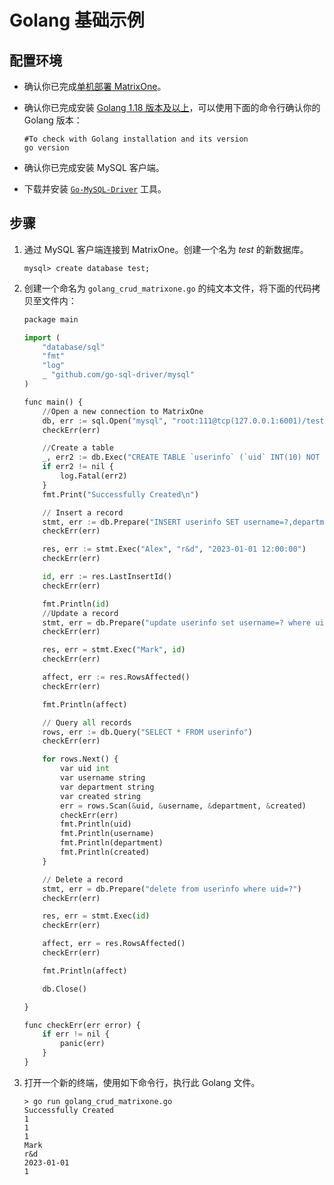 # Golang 基础示例

## 配置环境

- 确认你已完成[单机部署 MatrixOne](../Get-Started/install-standalone-matrixone.md)。
- 确认你已完成安装 [Golang 1.18 版本及以上](https://go.dev/dl/)，可以使用下面的命令行确认你的 Golang 版本：

    ```
    #To check with Golang installation and its version
    go version
    ```

- 确认你已完成安装 MySQL 客户端。
- 下载并安装 [`Go-MySQL-Driver`](https://github.com/go-sql-driver/mysql) 工具。

## 步骤

1. 通过 MySQL 客户端连接到 MatrixOne。创建一个名为 *test* 的新数据库。

    ```
    mysql> create database test;
    ```

2. 创建一个命名为 `golang_crud_matrixone.go` 的纯文本文件，将下面的代码拷贝至文件内：

    ```python
    package main

    import (
        "database/sql"
        "fmt"
        "log"
        _ "github.com/go-sql-driver/mysql"
    )

    func main() {
      	//Open a new connection to MatrixOne
        db, err := sql.Open("mysql", "root:111@tcp(127.0.0.1:6001)/test")
        checkErr(err)

        //Create a table
        _, err2 := db.Exec("CREATE TABLE `userinfo` (`uid` INT(10) NOT NULL AUTO_INCREMENT,`username` VARCHAR(64) NULL DEFAULT NULL,`department` VARCHAR(64) NULL DEFAULT NULL,`created` DATETIME NULL DEFAULT NULL, PRIMARY KEY (`uid`));")
        if err2 != nil {
            log.Fatal(err2)
        }
        fmt.Print("Successfully Created\n")

        // Insert a record
        stmt, err := db.Prepare("INSERT userinfo SET username=?,department=?,created=?")
        checkErr(err)

        res, err := stmt.Exec("Alex", "r&d", "2023-01-01 12:00:00")
        checkErr(err)

        id, err := res.LastInsertId()
        checkErr(err)

        fmt.Println(id)
        //Update a record
        stmt, err = db.Prepare("update userinfo set username=? where uid=?")
        checkErr(err)

        res, err = stmt.Exec("Mark", id)
        checkErr(err)

        affect, err := res.RowsAffected()
        checkErr(err)

        fmt.Println(affect)

        // Query all records
        rows, err := db.Query("SELECT * FROM userinfo")
        checkErr(err)

        for rows.Next() {
            var uid int
            var username string
            var department string
            var created string
            err = rows.Scan(&uid, &username, &department, &created)
            checkErr(err)
            fmt.Println(uid)
            fmt.Println(username)
            fmt.Println(department)
            fmt.Println(created)
        }

        // Delete a record
        stmt, err = db.Prepare("delete from userinfo where uid=?")
        checkErr(err)

        res, err = stmt.Exec(id)
        checkErr(err)

        affect, err = res.RowsAffected()
        checkErr(err)

        fmt.Println(affect)

        db.Close()

    }

    func checkErr(err error) {
        if err != nil {
            panic(err)
        }
    }

    ```

3. 打开一个新的终端，使用如下命令行，执行此 Golang 文件。

    ```
    > go run golang_crud_matrixone.go
    Successfully Created
    1
    1
    1
    Mark
    r&d
    2023-01-01
    1
    ```

